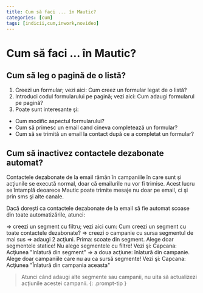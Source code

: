 ```yaml
---
title: Cum să faci ... în Mautic?
categories: [cum]
tags: [indicii,cum,inwork,novideo]
---
```


# Cum să faci ... în Mautic?

## Cum să leg o pagină de o listă?

1. Creezi un formular; vezi aici: Cum creez un formular legat de o listă?
2. Introduci codul formularului pe pagină; vezi aici: Cum adaugi formularul pe pagină?
3. Poate sunt interesante şi:
* Cum modific aspectul formularului?
* Cum să primesc un email cand cineva completează un formular?
* Cum să se trimită un email la contact după ce a completat un formular?

## Cum să inactivez contactele dezabonate automat?

Contactele dezabonate de la email rămân în campaniile în care sunt şi acţiunile se execută normal, doar că emailurile nu vor fi trimise.
Acest lucru se întamplă deoarece Mautic poate trimite mesaje nu doar pe email, ci şi prin sms şi alte canale.

Dacă doreşti ca contactele dezabonate de la email să fie automat scoase din toate automatizările, atunci:

=> creezi un segment cu filtru; vezi aici cum: Cum creezi un segment cu toate contactele dezabonate?
=> creezi o campanie cu sursa segmentul de mai sus
=> adaugi 2 acţiuni. Prima: scoate din segment. Alege doar segmentele statice! Nu alege segmentele cu filtre! Vezi şi: Capcana: Acţiunea "Inlatură din segment"
=> a doua acţiune: înlatură din campanie. Alege doar campaniile care nu au ca sursă segmente! Vezi şi: Capcana: Acţiunea "Înlatură din campania aceasta"

> Atunci când adaugi alte segmente sau campanii, nu uita să actualizezi acţiunile acestei campanii.
{: .prompt-tip }
